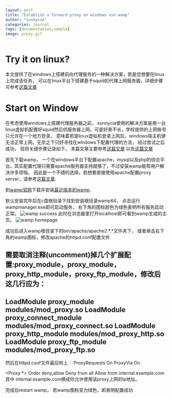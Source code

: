 ```yaml
---
layout: post
title: "Establish a forward proxy on windows use wamp"
author: "sunnycia"
categories: journal
tags: [documentation,sample]
image: proxy.gif
---
```


# Try it on linux?
本文提供了在windows上搭建前向代理服务的一种解决方案，若是您想要在linux上完成该任务， 可以在linux平台下搭建基于squid的代理上网服务器，详细步骤可参考[这篇文章](http://zhengbo.site/squid-setup/)


# Start on Window

在考虑使用windows上搭建代理服务器之前， sunnycia使用的解决方案是用一台linux虚拟机配置好squid然后供服务器上网。可是好景不长，学校提供的上网帐号只允许在一个地方登录， 意味着若是linux虚拟机登录上网后，windows宿主机便无法正常上网。无奈之下只好寻找在windows下配置代理的方法， 经过尝试之后成功， 现将关键步骤记录如下。 本篇文章主要参考[这篇文章](https://blog.csdn.net/qq_29277155/article/details/53856455) 以及[这篇文章](https://blog.gtwang.org/web-development/apache-proxy/)

首先下载wamp， 一个在windows平台下配置apache，mysql以及php的综合平台。其实配置代理只需要apache服务器支持就够了，不过安装wamp能帮用户解决许多烦恼， 因此是一个不错的选择。若想要直接使用apache配置proxy server，请参考[这篇文章](https://blog.csdn.net/qq_29277155/article/details/53856455).

到[wamp官网](http://www.wampserver.com/en/)下载并安装[最近版本的wamp](https://sourceforge.net/projects/wampserver/files/latest/download).

默认安装完毕后在c盘根目录下找到安装根目录wamp64， 点击运行wampmanager.exe即可启动服务， 右下角的图标颜色为绿色表明所有服务启动正常。
![wamp success](../_assets/img/wamp_success.jpg)
此时在浏览器里打开localhost即可看到wamp生成的主页。
![wamp homepage](../_assets/img/wamp_homepage.jpg)

成功后进入wamp根目录下的bin/apache/apache2.*.*文件夹下， 或者单击右下角的wamp图标，修改apache的httpd.conf配置文件

需要取消注释(uncomment)掉几个扩展配置:proxy\_module，proxy\_module，proxy\_http\_module，proxy\_ftp\_module，修改后这几行应为：
--------------------- 
LoadModule proxy\_module modules/mod_proxy.so
LoadModule proxy\_connect\_module modules/mod\_proxy\_connect.so
LoadModule proxy\_http\_module modules/mod\_proxy\_http.so
LoadModule proxy\_ftp\_module modules/mod\_proxy\_ftp.so
---------------------


然后在httpd.conf文件最后附上：
ProxyRequests On
ProxyVia On

<Proxy *>
Order deny,allow
Deny from all
Allow from internal.example.com
</Proxy>
其中 internal.example.com换成你允许使用该proxy上网的ip地址。

完成后restart wamp， 若wamp图标变为绿色，即表明配置成功
